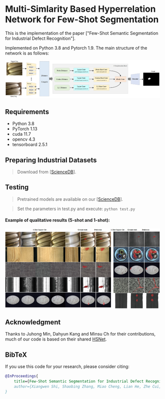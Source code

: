 # Multi-Simlarity Based Hyperrelation Network for Few-Shot Segmentation

This is the implementation of the paper ["Few-Shot Semantic Segmentation for Industrial Defect Recognition"]. 

Implemented on Python 3.8 and Pytorch 1.9.
The main structure of the network is as follows:
<p align="middle">
    <img src="./info/main_structure.jpg">
</p>


## Requirements

- Python 3.8
- PyTorch 1.13
- cuda 11.7
- opencv 4.3
- tensorboard 2.5.1

## Preparing Industrial Datasets

> Download from [[ScienceDB](https://www.scidb.cn/anonymous/alVKek0zer)].




## Testing

> Pretrained models are available on our [[ScienceDB](https://www.scidb.cn/anonymous/YWlBMzJ5)].

>Set the parameters in test.py and execute:
> `python test.py`


#### Example of qualitative results (5-shot and 1-shot):

<p align="middle">
    <img src="info/result.jpg">
</p>
   
## Acknowledgment
Thanks to Juhong Min, Dahyun Kang and Minsu Ch for their contributions, much of our code is based on their shared [HSNet](https://github.com/juhongm999/hsnet).
## BibTeX
If you use this code for your research, please consider citing:
````BibTeX
@InProceedings{
    title={Few-Shot Semantic Segmentation for Industrial Defect Recognition},
    author={Xiangwen Shi, Shaobing Zhang, Miao Cheng, Lian He, Zhe Cui, Xianghong Tang},
}
````
